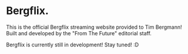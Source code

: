 # Bergflix.

This is the official Bergflix streaming website provided to Tim Bergmann!
Built and developed by the "From The Future" editorial staff.

Bergflix is currently still in development! Stay tuned! :D
